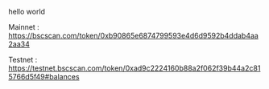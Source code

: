hello world

Mainnet : https://bscscan.com/token/0xb90865e6874799593e4d6d9592b4ddab4aa2aa34

Testnet : https://testnet.bscscan.com/token/0xad9c2224160b88a2f062f39b44a2c815766d5f49#balances
